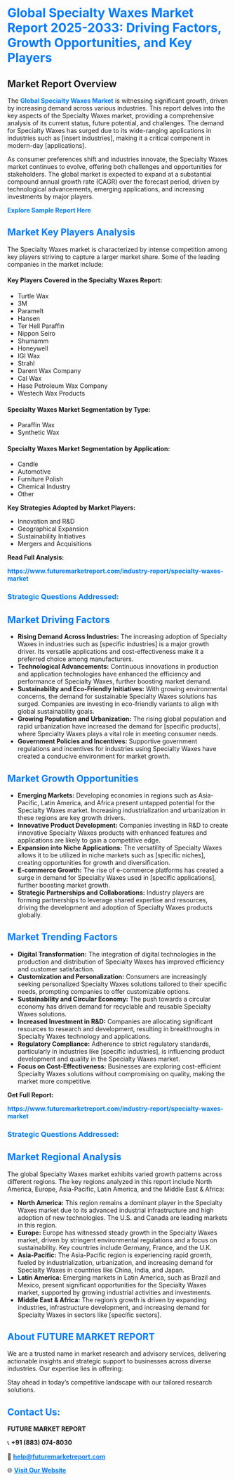<h1 style="color: #007BFF;">Global Specialty Waxes Market Report 2025-2033: Driving Factors, Growth Opportunities, and Key Players</h1>

<section id="overview">
<h2>Market Report Overview</h2>
<p>The <a href="https://www.futuremarketreport.com/industry-report/specialty-waxes-market" style="color: #007BFF; text-decoration: none;"><strong>Global Specialty Waxes Market</strong></a> is witnessing significant growth, driven by increasing demand across various industries. This report delves into the key aspects of the Specialty Waxes market, providing a comprehensive analysis of its current status, future potential, and challenges. The demand for Specialty Waxes has surged due to its wide-ranging applications in industries such as [insert industries], making it a critical component in modern-day [applications].</p>
<p>As consumer preferences shift and industries innovate, the Specialty Waxes market continues to evolve, offering both challenges and opportunities for stakeholders. The global market is expected to expand at a substantial compound annual growth rate (CAGR) over the forecast period, driven by technological advancements, emerging applications, and increasing investments by major players.</p>
</section>

<section id="overview">
<p><a href="https://www.futuremarketreport.com/request-sample/reportId=60081" style="color: #007BFF; text-decoration: none;"><strong>Explore Sample Report Here</strong></a></p>
</section>

<section id="key-players">
<h2 style="color: #007BFF;">Market Key Players Analysis</h2>
<p>The Specialty Waxes market is characterized by intense competition among key players striving to capture a larger market share. Some of the leading companies in the market include:</p>
<h4>Key Players Covered in the Specialty Waxes Report:</h4>
<ul><li>Turtle Wax</li><li>3M</li><li>Paramelt</li><li>Hansen</li><li>Ter Hell Paraffin</li><li>Nippon Seiro</li><li>Shumamm</li><li>Honeywell</li><li>IGI Wax</li><li>Strahl</li><li>Darent Wax Company</li><li>Cal Wax</li><li>Hase Petroleum Wax Company</li><li>Westech Wax Products</li></ul>
<h4>Specialty Waxes Market Segmentation by Type:</h4>
<ul><li>Paraffin Wax</li><li>Synthetic Wax</li></ul>

<h4>Specialty Waxes Market Segmentation by Application:</h4>
<ul><li>Candle</li><li>Automotive</li><li>Furniture Polish</li><li>Chemical Industry</li><li>Other</li></ul>
<p><strong>Key Strategies Adopted by Market Players:</strong></p>
<ul>
<li>Innovation and R&D</li>
<li>Geographical Expansion</li>
<li>Sustainability Initiatives</li>
<li>Mergers and Acquisitions</li>
</ul>
</section>

<section>
<p><strong>Read Full Analysis: </strong></p><a href="https://www.futuremarketreport.com/industry-report/specialty-waxes-market" style="color: #007BFF; text-decoration: none;"><strong>https://www.futuremarketreport.com/industry-report/specialty-waxes-market</strong></a>
<h3 style="color: #007BFF;">Strategic Questions Addressed:</h3>
</section>

<section id="driving-factors">
<h2 style="color: #007BFF;">Market Driving Factors</h2>
<ul>
<li><strong>Rising Demand Across Industries:</strong> The increasing adoption of Specialty Waxes in industries such as [specific industries] is a major growth driver. Its versatile applications and cost-effectiveness make it a preferred choice among manufacturers.</li>
<li><strong>Technological Advancements:</strong> Continuous innovations in production and application technologies have enhanced the efficiency and performance of Specialty Waxes, further boosting market demand.</li>
<li><strong>Sustainability and Eco-Friendly Initiatives:</strong> With growing environmental concerns, the demand for sustainable Specialty Waxes solutions has surged. Companies are investing in eco-friendly variants to align with global sustainability goals.</li>
<li><strong>Growing Population and Urbanization:</strong> The rising global population and rapid urbanization have increased the demand for [specific products], where Specialty Waxes plays a vital role in meeting consumer needs.</li>
<li><strong>Government Policies and Incentives:</strong> Supportive government regulations and incentives for industries using Specialty Waxes have created a conducive environment for market growth.</li>
</ul>
</section>

<section id="growth-opportunities">
<h2 style="color: #007BFF;">Market Growth Opportunities</h2>
<ul>
<li><strong>Emerging Markets:</strong> Developing economies in regions such as Asia-Pacific, Latin America, and Africa present untapped potential for the Specialty Waxes market. Increasing industrialization and urbanization in these regions are key growth drivers.</li>
<li><strong>Innovative Product Development:</strong> Companies investing in R&D to create innovative Specialty Waxes products with enhanced features and applications are likely to gain a competitive edge.</li>
<li><strong>Expansion into Niche Applications:</strong> The versatility of Specialty Waxes allows it to be utilized in niche markets such as [specific niches], creating opportunities for growth and diversification.</li>
<li><strong>E-commerce Growth:</strong> The rise of e-commerce platforms has created a surge in demand for Specialty Waxes used in [specific applications], further boosting market growth.</li>
<li><strong>Strategic Partnerships and Collaborations:</strong> Industry players are forming partnerships to leverage shared expertise and resources, driving the development and adoption of Specialty Waxes products globally.</li>
</ul>
</section>

<section id="trending-factors">
<h2 style="color: #007BFF;">Market Trending Factors</h2>
<ul>
<li><strong>Digital Transformation:</strong> The integration of digital technologies in the production and distribution of Specialty Waxes has improved efficiency and customer satisfaction.</li>
<li><strong>Customization and Personalization:</strong> Consumers are increasingly seeking personalized Specialty Waxes solutions tailored to their specific needs, prompting companies to offer customizable options.</li>
<li><strong>Sustainability and Circular Economy:</strong> The push towards a circular economy has driven demand for recyclable and reusable Specialty Waxes solutions.</li>
<li><strong>Increased Investment in R&D:</strong> Companies are allocating significant resources to research and development, resulting in breakthroughs in Specialty Waxes technology and applications.</li>
<li><strong>Regulatory Compliance:</strong> Adherence to strict regulatory standards, particularly in industries like [specific industries], is influencing product development and quality in the Specialty Waxes market.</li>
<li><strong>Focus on Cost-Effectiveness:</strong> Businesses are exploring cost-efficient Specialty Waxes solutions without compromising on quality, making the market more competitive.</li>
</ul>
</section>

<section>
<p><strong>Get Full Report: </strong></p><a href="https://www.futuremarketreport.com/industry-report/specialty-waxes-market" style="color: #007BFF; text-decoration: none;"><strong>https://www.futuremarketreport.com/industry-report/specialty-waxes-market</strong></a>
<h3 style="color: #007BFF;">Strategic Questions Addressed:</h3>
</section>


<section id="regional-analysis">
<h2 style="color: #007BFF;">Market Regional Analysis</h2>
<p>The global Specialty Waxes market exhibits varied growth patterns across different regions. The key regions analyzed in this report include North America, Europe, Asia-Pacific, Latin America, and the Middle East & Africa:</p>
<ul>
<li><strong>North America:</strong> This region remains a dominant player in the Specialty Waxes market due to its advanced industrial infrastructure and high adoption of new technologies. The U.S. and Canada are leading markets in this region.</li>
<li><strong>Europe:</strong> Europe has witnessed steady growth in the Specialty Waxes market, driven by stringent environmental regulations and a focus on sustainability. Key countries include Germany, France, and the U.K.</li>
<li><strong>Asia-Pacific:</strong> The Asia-Pacific region is experiencing rapid growth, fueled by industrialization, urbanization, and increasing demand for Specialty Waxes in countries like China, India, and Japan.</li>
<li><strong>Latin America:</strong> Emerging markets in Latin America, such as Brazil and Mexico, present significant opportunities for the Specialty Waxes market, supported by growing industrial activities and investments.</li>
<li><strong>Middle East & Africa:</strong> The region’s growth is driven by expanding industries, infrastructure development, and increasing demand for Specialty Waxes in sectors like [specific sectors].</li>
</ul>
</section>

<footer>
<h2 style="color: #007BFF;">About FUTURE MARKET REPORT</h2>
<p>We are a trusted name in market research and advisory services, delivering actionable insights and strategic support to businesses across diverse industries. Our expertise lies in offering:</p>

<p>Stay ahead in today’s competitive landscape with our tailored research solutions.</p>

<h2 style="color: #007BFF;">Contact Us:</h2>
<p><strong>FUTURE MARKET REPORT</strong></p>
<p>📞 <strong>+91 (883) 074-8030</strong></p>
<p>📧 <strong><a href="mailto:help@futuremarketreport.com" style="color: #007BFF;">help@futuremarketreport.com</a></strong></p>
<p>🌐 <strong><a href="https://www.futuremarketreport.com/" style="color: #007BFF;">Visit Our Website</a></strong></p>
</footer>